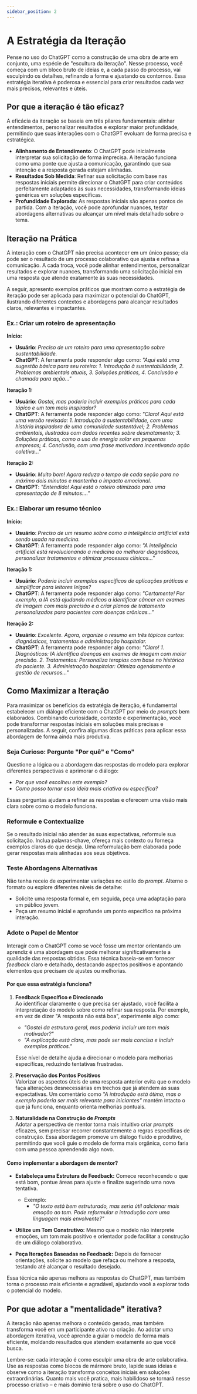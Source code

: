 ```yaml
---
sidebar_position: 2
---
```

# A Estratégia da Iteração
Pense no uso do ChatGPT como a construção de uma obra de arte em conjunto, uma espécie de "escultura da iteração". Nesse processo, você começa com um bloco bruto de ideias e, a cada passo do processo, vai esculpindo os detalhes, refinando a forma e ajustando os contornos. Essa estratégia iterativa é poderosa e essencial para criar resultados cada vez mais precisos, relevantes e úteis.

## Por que a iteração é tão eficaz?
A eficácia da iteração se baseia em três pilares fundamentais: alinhar entendimentos, personalizar resultados e explorar maior profundidade, permitindo que suas interações com o ChatGPT evoluam de forma precisa e estratégica.

* **Alinhamento de Entendimento**: O ChatGPT pode inicialmente interpretar sua solicitação de forma imprecisa. A iteração funciona como uma ponte que ajusta a comunicação, garantindo que sua intenção e a resposta gerada estejam alinhadas.
* **Resultados Sob Medida**: Refinar sua solicitação com base nas respostas iniciais permite direcionar o ChatGPT para criar conteúdos perfeitamente adaptados às suas necessidades, transformando ideias genéricas em soluções específicas.
* **Profundidade Explorada**: As respostas iniciais são apenas pontos de partida. Com a iteração, você pode aprofundar nuances, testar abordagens alternativas ou alcançar um nível mais detalhado sobre o tema.

## Iteração na Prática
A interação com o ChatGPT não precisa acontecer em um único passo; ela pode ser o resultado de um processo colaborativo que ajusta e refina a comunicação. A cada troca, você pode alinhar entendimentos, personalizar resultados e explorar nuances, transformando uma solicitação inicial em uma resposta que atende exatamente às suas necessidades.

A seguir, apresento exemplos práticos que mostram como a estratégia de iteração pode ser aplicada para maximizar o potencial do ChatGPT, ilustrando diferentes contextos e abordagens para alcançar resultados claros, relevantes e impactantes.

### Ex.: Criar um roteiro de apresentação
**Início:**
* **Usuário**: *Preciso de um roteiro para uma apresentação sobre sustentabilidade.* 
* **ChatGPT**: A ferramenta pode responder algo como: *"Aqui está uma sugestão básica para seu roteiro: 1. Introdução à sustentabilidade, 2. Problemas ambientais atuais, 3. Soluções práticas, 4. Conclusão e chamada para ação..."*  

**Iteração 1:**  
* **Usuário**: *Gostei, mas poderia incluir exemplos práticos para cada tópico e um tom mais inspirador?*  
* **ChatGPT**: A ferramenta pode responder algo como: *"Claro! Aqui está uma versão revisada: 1. Introdução à sustentabilidade, com uma história inspiradora de uma comunidade sustentável; 2. Problemas ambientais, ilustrados com dados recentes sobre desmatamento; 3. Soluções práticas, como o uso de energia solar em pequenas empresas; 4. Conclusão, com uma frase motivadora incentivando ação coletiva..."*  

**Iteração 2:**  
* **Usuário**: *Muito bom! Agora reduza o tempo de cada seção para no máximo dois minutos e mantenha o impacto emocional.*
* **ChatGPT**: *"Entendido! Aqui está o roteiro otimizado para uma apresentação de 8 minutos:..."*  

### Ex.: Elaborar um resumo técnico
**Início:**
* **Usuário**: *Preciso de um resumo sobre como a inteligência artificial está sendo usada na medicina.*
* **ChatGPT**: A ferramenta pode responder algo como: *"A inteligência artificial está revolucionando a medicina ao melhorar diagnósticos, personalizar tratamentos e otimizar processos clínicos..."*  

**Iteração 1:**  
* **Usuário**: *Poderia incluir exemplos específicos de aplicações práticas e simplificar para leitores leigos?*
* **ChatGPT**: A ferramenta pode responder algo como: *"Certamente! Por exemplo, a IA está ajudando médicos a identificar câncer em exames de imagem com mais precisão e a criar planos de tratamento personalizados para pacientes com doenças crônicas..."*  

**Iteração 2:**  
* **Usuário**: *Excelente. Agora, organize o resumo em três tópicos curtos: diagnósticos, tratamentos e administração hospitalar.*
* **ChatGPT**: A ferramenta pode responder algo como: *"Claro! 1. Diagnósticos: IA identifica doenças em exames de imagem com maior precisão. 2. Tratamentos: Personaliza terapias com base no histórico do paciente. 3. Administração hospitalar: Otimiza agendamento e gestão de recursos..."*  

## Como Maximizar a Iteração
Para maximizar os benefícios da estratégia de iteração, é fundamental estabelecer um diálogo eficiente com o ChatGPT por meio de *prompts* bem elaborados. Combinando curiosidade, contexto e experimentação, você pode transformar respostas iniciais em soluções mais precisas e personalizadas. A seguir, confira algumas dicas práticas para aplicar essa abordagem de forma ainda mais produtiva.

### Seja Curioso: Pergunte "Por quê" e "Como"
Questione a lógica ou a abordagem das respostas do modelo para explorar diferentes perspectivas e aprimorar o diálogo:
* *Por que você escolheu este exemplo?*
* *Como posso tornar essa ideia mais criativa ou específica?*

Essas perguntas ajudam a refinar as respostas e oferecem uma visão mais clara sobre como o modelo funciona.

### Reformule e Contextualize
Se o resultado inicial não atender às suas expectativas, reformule sua solicitação. Inclua palavras-chave, ofereça mais contexto ou forneça exemplos claros do que deseja. Uma reformulação bem elaborada pode gerar respostas mais alinhadas aos seus objetivos.

### Teste Abordagens Alternativas
Não tenha receio de experimentar variações no estilo do *prompt*. Alterne o formato ou explore diferentes níveis de detalhe:
* Solicite uma resposta formal e, em seguida, peça uma adaptação para um público jovem.
* Peça um resumo inicial e aprofunde um ponto específico na próxima interação.

### Adote o Papel de Mentor
Interagir com o ChatGPT como se você fosse um mentor orientando um aprendiz é uma abordagem que pode melhorar significativamente a qualidade das respostas obtidas. Essa técnica baseia-se em fornecer *feedback* claro e detalhado, destacando aspectos positivos e apontando elementos que precisam de ajustes ou melhorias.

#### Por que essa estratégia funciona?
1. **Feedback Específico e Direcionado**  
   Ao identificar claramente o que precisa ser ajustado, você facilita a interpretação do modelo sobre como refinar sua resposta. Por exemplo, em vez de dizer "A resposta não está boa", experimente algo como:  
   - *"Gostei da estrutura geral, mas poderia incluir um tom mais motivador?"*  
   - *"A explicação está clara, mas pode ser mais concisa e incluir exemplos práticos."*  

   Esse nível de detalhe ajuda a direcionar o modelo para melhorias específicas, reduzindo tentativas frustradas.
2. **Preservação dos Pontos Positivos**  
   Valorizar os aspectos úteis de uma resposta anterior evita que o modelo faça alterações desnecessárias em trechos que já atendem às suas expectativas. Um comentário como *"A introdução está ótima, mas o exemplo poderia ser mais relevante para iniciantes"* mantém intacto o que já funciona, enquanto orienta melhorias pontuais.
3. **Naturalidade na Construção de *Prompts***  
   Adotar a perspectiva de mentor torna mais intuitivo criar *prompts* eficazes, sem precisar recorrer constantemente a regras específicas de construção. Essa abordagem promove um diálogo fluido e produtivo, permitindo que você guie o modelo de forma mais orgânica, como faria com uma pessoa aprendendo algo novo.

#### Como implementar a abordagem de mentor?
- **Estabeleça uma Estrutura de Feedback:** Comece reconhecendo o que está bom, pontue áreas para ajuste e finalize sugerindo uma nova tentativa.
  - Exemplo:  
    - *"O texto está bem estruturado, mas seria útil adicionar mais emoção ao tom. Pode reformular a introdução com uma linguagem mais envolvente?"*

- **Utilize um Tom Construtivo:** Mesmo que o modelo não interprete emoções, um tom mais positivo e orientador pode facilitar a construção de um diálogo colaborativo.

- **Peça Iterações Baseadas no Feedback:** Depois de fornecer orientações, solicite ao modelo que refaça ou melhore a resposta, testando até alcançar o resultado desejado.

Essa técnica não apenas melhora as respostas do ChatGPT, mas também torna o processo mais eficiente e agradável, ajudando você a explorar todo o potencial do modelo.

## Por que adotar a "mentalidade" iterativa?
A iteração não apenas melhora o conteúdo gerado, mas também transforma você em um participante ativo na criação. Ao adotar uma abordagem iterativa, você aprende a guiar o modelo de forma mais eficiente, moldando resultados que atendem exatamente ao que você busca.

Lembre-se: cada interação é como esculpir uma obra de arte colaborativa. Use as respostas como blocos de mármore bruto, lapide suas ideias e observe como a iteração transforma conceitos iniciais em soluções extraordinárias. Quanto mais você pratica, mais habilidoso se tornará nesse processo criativo – e mais domínio terá sobre o uso do ChatGPT.
